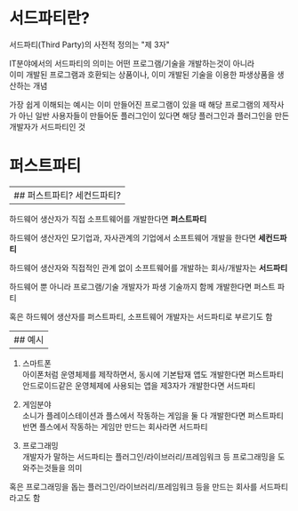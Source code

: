 # 서드파티란?

서드파티(Third Party)의 사전적 정의는 "제 3자"
  
IT분야에서의 서드파티의 의미는 어떤 프로그램/기술을 개발하는것이 아니라  
이미 개발된 프로그램과 호환되는 상품이나, 이미 개발된 기술을 이용한 파생상품을 생산하는 개념

가장 쉽게 이해되는 예시는 이미 만들어진 프로그램이 있을 때
해당 프로그램의 제작사가 아닌 일반 사용자들이 만들어둔 플러그인이 있다면
해당 플러그인과 플러그인을 만든 개발자가 서드파티인 것

# 퍼스트파티  

  

  

|   |
|---|
|## 퍼스트파티? 세컨드파티?|

  

하드웨어 생산자가 직접 소프트웨어를 개발한다면 **퍼스트파티**

하드웨어 생산자인 모기업과, 자사관계의 기업에서 소프트웨어 개발을 한다면 **세컨드파티**

하드웨어 생산자와 직접적인 관계 없이 소프트웨어를 개발하는 회사/개발자는 **서드파티**

  

하드웨어 뿐 아니라 프로그램/기술 개발자가 파생 기술까지 함께 개발한다면 퍼스트 파티

혹은 하드웨어 생산자를 퍼스트파티, 소프트웨어 개발자는 서드파티로 부르기도 함

  

  

  

|   |
|---|
|## 예시|

  

1) 스마트폰  
아이폰처럼 운영체제를 제작하면서, 동시에 기본탑재 앱도 개발한다면 퍼스트파티  
안드로이드같은 운영체제에 사용되는 앱을 제3자가 개발한다면 서드파티

  
2) 게임분야  
소니가 플레이스테이션과 플스에서 작동하는 게임을 둘 다 개발한다면 퍼스트파티  
반면 플스에서 작동하는 게임만 만드는 회사라면 서드파티  
  
3) 프로그래밍  
개발자가 말하는 서드파티는 플러그인/라이브러리/프레임워크 등 프로그래밍을 도와주는것들을 의미

혹은 프로그래밍을 돕는 플러그인/라이브러리/프레임워크 등을 만드는 회사를 서드파티라고도 함